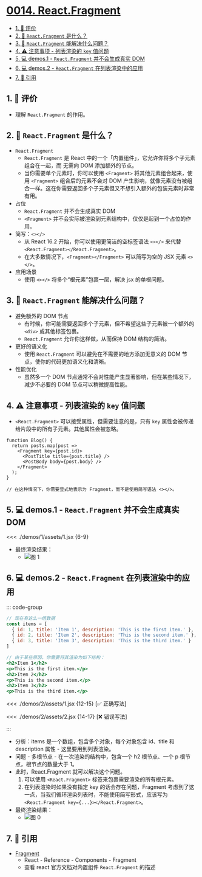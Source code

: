 # [0014. React.Fragment](https://github.com/tnotesjs/TNotes.react/tree/main/notes/0014.%20React.Fragment)

<!-- region:toc -->

- [1. 🫧 评价](#1--评价)
- [2. 🤔 `React.Fragment` 是什么？](#2--reactfragment-是什么)
- [3. 🤔 `React.Fragment` 能解决什么问题？](#3--reactfragment-能解决什么问题)
- [4. ⚠️ 注意事项 - 列表渲染的 `key` 值问题](#4-️-注意事项---列表渲染的-key-值问题)
- [5. 💻 demos.1 - `React.Fragment` 并不会生成真实 DOM](#5--demos1---reactfragment-并不会生成真实-dom)
- [6. 💻 demos.2 - `React.Fragment` 在列表渲染中的应用](#6--demos2---reactfragment-在列表渲染中的应用)
- [7. 🔗 引用](#7--引用)

<!-- endregion:toc -->

## 1. 🫧 评价

- 理解 `React.Fragment` 的作用。

## 2. 🤔 `React.Fragment` 是什么？

- `React.Fragment`
  - `React.Fragment` 是 React 中的一个「内置组件」，它允许你将多个子元素组合在一起，而 无需向 DOM 添加额外的节点。
  - 当你需要单个元素时，你可以使用 `<Fragment>` 将其他元素组合起来，使用 `<Fragment>` 组合后的元素不会对 DOM 产生影响，就像元素没有被组合一样。这在你需要返回多个子元素但又不想引入额外的包装元素时非常有用。
- 占位
  - `React.Fragment` 并不会生成真实 DOM
  - `<Fragment>` 并不会实际被渲染到元素结构中，仅仅是起到一个占位的作用。
- 简写：`<></>`
  - 从 React 16.2 开始，你可以使用更简洁的空标签语法 `<></>` 来代替 `<React.Fragment></React.Fragment>`。
  - 在大多数情况下，`<Fragment></Fragment>` 可以简写为空的 JSX 元素 `<></>`。
- 应用场景
  - 使用 `<></>` 将多个“根元素”包裹一层，解决 jsx 的单根问题。

## 3. 🤔 `React.Fragment` 能解决什么问题？

- 避免额外的 DOM 节点
  - 有时候，你可能需要返回多个子元素，但不希望这些子元素被一个额外的 `<div>` 或其他标签包裹。
  - `React.Fragment` 允许你这样做，从而保持 DOM 结构的简洁。
- 更好的语义化
  - 使用 `React.Fragment` 可以避免在不需要的地方添加无意义的 DOM 节点，使你的代码更加语义化和清晰。
- 性能优化
  - 虽然多一个 DOM 节点通常不会对性能产生显著影响，但在某些情况下，减少不必要的 DOM 节点可以稍微提高性能。

## 4. ⚠️ 注意事项 - 列表渲染的 `key` 值问题

- `<React.Fragment>` 可以接受属性，但需要注意的是，只有 `key` 属性会被传递给片段中的所有子元素。其他属性会被忽略。

```js{3,6}
function Blog() {
  return posts.map(post =>
    <Fragment key={post.id}>
      <PostTitle title={post.title} />
      <PostBody body={post.body} />
    </Fragment>
  );
}

// 在这种情况下，你需要显式地表示为 Fragment，而不是使用简写语法 <></>。
```

## 5. 💻 demos.1 - `React.Fragment` 并不会生成真实 DOM

<<< ./demos/1/assets/1.jsx {6-9}

- 最终渲染结果：
  - ![图 1](https://cdn.jsdelivr.net/gh/tnotesjs/imgs@main/2025-06-27-22-06-46.png)

## 6. 💻 demos.2 - `React.Fragment` 在列表渲染中的应用

::: code-group

```jsx [🎯 需求描述]
// 现在有这么一组数据
const items = [
  { id: 1, title: 'Item 1', description: 'This is the first item.' },
  { id: 2, title: 'Item 2', description: 'This is the second item.' },
  { id: 3, title: 'Item 3', description: 'This is the third item.' }
]

// 由于某些原因，你需要将其渲染为如下结构：
<h2>Item 1</h2>
<p>This is the first item.</p>
<h2>Item 2</h2>
<p>This is the second item.</p>
<h2>Item 3</h2>
<p>This is the third item.</p>
```

<<< ./demos/2/assets/1.jsx {12-15} [✅ 正确写法]

<<< ./demos/2/assets/2.jsx {14-17} [❌ 错误写法]

:::

- 分析：items 是一个数组，包含多个对象，每个对象包含 id、title 和 description 属性 - 这里要用到列表渲染。
- 问题 - 多根节点 - 在一次渲染的结构中，包含一个 h2 根节点、一个 p 根节点，根节点的数量大于 1。
- 此时，React.Fragment 就可以解决这个问题。
  1. 可以使用 `<React.Fragment>` 标签来包裹需要渲染的所有根元素。
  2. 在列表渲染时如果没有指定 key 的话会存在问题，Fragment 考虑到了这一点，当我们循环渲染列表时，不能使用简写形式，应该写为 `<React.Fragment key={...}></React.Fragment>`。
- 最终渲染结果：
  - ![图 0](https://cdn.jsdelivr.net/gh/tnotesjs/imgs@main/2025-06-27-22-06-30.png)

## 7. 🔗 引用

- [Fragment][1]
  - React - Reference - Components - Fragment
  - 查看 react 官方文档对内置组件 `React.Fragment` 的描述

[1]: https://zh-hans.react.dev/reference/react/Fragment

